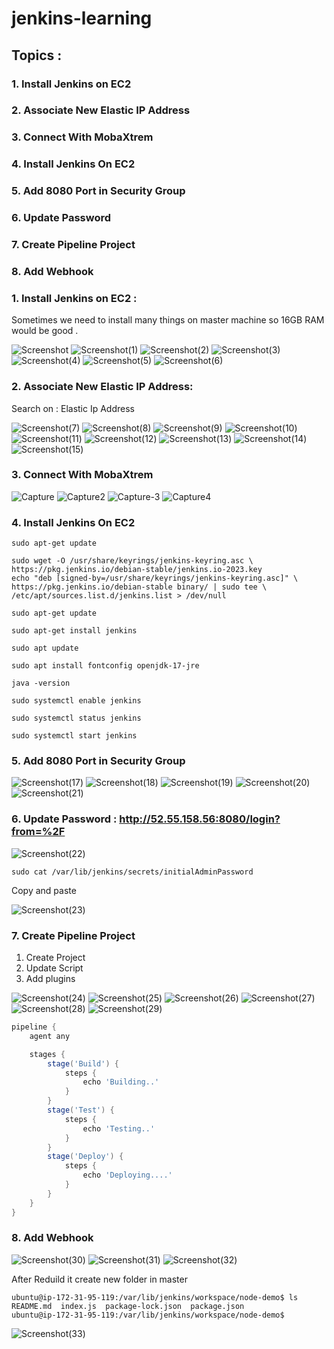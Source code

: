 # jenkins-learning

## Topics :
    
### 1. Install Jenkins on EC2
### 2. Associate New Elastic IP Address
### 3. Connect With MobaXtrem
### 4. Install Jenkins On EC2
### 5. Add 8080 Port in Security Group
### 6. Update Password
### 7. Create Pipeline Project 
### 8. Add Webhook


### 1. Install Jenkins on EC2 :

Sometimes we need to install many things on master machine so 16GB RAM would be good .

![Screenshot](https://github.com/user-attachments/assets/1a4f552b-aa7a-4893-b56d-708f111e4d3a)
![Screenshot(1)](https://github.com/user-attachments/assets/5bc13dad-f09c-4db2-9f5f-4bf2a43ceacb)
![Screenshot(2)](https://github.com/user-attachments/assets/7628a23f-8610-42c2-a629-b3e5f0753576)
![Screenshot(3)](https://github.com/user-attachments/assets/412dcb3d-2491-48ed-a3e4-879665fb8cea)
![Screenshot(4)](https://github.com/user-attachments/assets/ad5bc026-8bcf-45e4-9381-a0bf4e19b4bd)
![Screenshot(5)](https://github.com/user-attachments/assets/b1a92357-288a-4f1a-975b-0de689f797ee)
![Screenshot(6)](https://github.com/user-attachments/assets/6cd31654-507f-432b-befc-8cb300fc4803)

### 2. Associate New Elastic IP Address:

Search on : Elastic Ip Address

![Screenshot(7)](https://github.com/user-attachments/assets/02d69750-2e44-4386-8565-9a5a70c272ba)
![Screenshot(8)](https://github.com/user-attachments/assets/fc996700-cc6e-4f10-8f6a-bb8e98606304)
![Screenshot(9)](https://github.com/user-attachments/assets/ddaa641d-457c-4699-a814-5803ab5b1917)
![Screenshot(10)](https://github.com/user-attachments/assets/27d4397d-9539-4e01-bd7a-5121bda5cc88)
![Screenshot(11)](https://github.com/user-attachments/assets/761e3a81-11ff-4773-a70b-5052c000ed0e)
![Screenshot(12)](https://github.com/user-attachments/assets/9a8a3eb5-750c-46d9-a894-ba63484b1b4d)
![Screenshot(13)](https://github.com/user-attachments/assets/17810aae-9d61-4e0f-bc71-fadf6f0e456a)
![Screenshot(14)](https://github.com/user-attachments/assets/1728e76f-f452-4345-a0e9-f1f7052d5ce6)
![Screenshot(15)](https://github.com/user-attachments/assets/9a94f156-fafe-4c99-aca1-6f99b6d3194c)

### 3. Connect With MobaXtrem
![Capture](https://github.com/user-attachments/assets/795e5dcb-b9af-481d-b6fb-c84217bfa3dc)
![Capture2](https://github.com/user-attachments/assets/19d4c8c9-373d-44de-9614-6615a322c8f6)
![Capture-3](https://github.com/user-attachments/assets/320cc9fc-04e3-4341-bd9a-a518cf46e8ea)
![Capture4](https://github.com/user-attachments/assets/df9ff0b6-fdda-4022-84b5-68520e35e575)


### 4. Install Jenkins On EC2


    sudo apt-get update

    sudo wget -O /usr/share/keyrings/jenkins-keyring.asc \
    https://pkg.jenkins.io/debian-stable/jenkins.io-2023.key
    echo "deb [signed-by=/usr/share/keyrings/jenkins-keyring.asc]" \
    https://pkg.jenkins.io/debian-stable binary/ | sudo tee \
    /etc/apt/sources.list.d/jenkins.list > /dev/null

    sudo apt-get update

    sudo apt-get install jenkins

    sudo apt update

    sudo apt install fontconfig openjdk-17-jre

    java -version

    sudo systemctl enable jenkins

    sudo systemctl status jenkins

    sudo systemctl start jenkins

### 5. Add 8080 Port in Security Group

![Screenshot(17)](https://github.com/user-attachments/assets/7196f2f3-af67-4893-9df1-7dd55f19b461)
![Screenshot(18)](https://github.com/user-attachments/assets/9369abd4-9015-42ee-a17c-138dc498757d)
![Screenshot(19)](https://github.com/user-attachments/assets/a3de313c-ae63-4c9d-88e8-42b375340433)
![Screenshot(20)](https://github.com/user-attachments/assets/0ab9484b-195a-4b10-bb47-17291aae1ed0)
![Screenshot(21)](https://github.com/user-attachments/assets/d621068d-9c4a-4d60-ac6d-c31613141d5c)


### 6. Update Password : http://52.55.158.56:8080/login?from=%2F

![Screenshot(22)](https://github.com/user-attachments/assets/e140db98-de37-4dfa-9905-bebf4cec059e)

    sudo cat /var/lib/jenkins/secrets/initialAdminPassword


Copy and paste 

![Screenshot(23)](https://github.com/user-attachments/assets/455a4686-d66c-4e6e-8282-73a2a5efd503)

### 7. Create Pipeline Project 

1. Create Project
2. Update Script
3. Add plugins

![Screenshot(24)](https://github.com/user-attachments/assets/cf3801f1-42c9-46d6-b711-2b702a84f0cf)
![Screenshot(25)](https://github.com/user-attachments/assets/3dbcd015-8459-4a0e-859d-bf052bd6e944)
![Screenshot(26)](https://github.com/user-attachments/assets/a4b4b378-fda8-4193-8bea-547c3feaaa40)
![Screenshot(27)](https://github.com/user-attachments/assets/4c72a5cd-3579-441a-93a7-1850ae4262b0)
![Screenshot(28)](https://github.com/user-attachments/assets/85decfb6-f955-4d8b-bb11-99790095cac2)
![Screenshot(29)](https://github.com/user-attachments/assets/e11d925e-ec7a-4c47-ad8f-93b2da9acddc)

```groovy
pipeline {
    agent any

    stages {
        stage('Build') {
            steps {
                echo 'Building..'
            }
        }
        stage('Test') {
            steps {
                echo 'Testing..'
            }
        }
        stage('Deploy') {
            steps {
                echo 'Deploying....'
            }
        }
    }
}
```
### 8. Add Webhook

![Screenshot(30)](https://github.com/user-attachments/assets/83abf3ea-96c7-4cc6-81df-c0bc0d12be57)
![Screenshot(31)](https://github.com/user-attachments/assets/346fcb8d-0229-4830-82c5-53a886203d7d)
![Screenshot(32)](https://github.com/user-attachments/assets/bc0a0262-d3d1-44d9-ae6b-7318fdbe789e)

After Reduild it create new folder in master 
```
ubuntu@ip-172-31-95-119:/var/lib/jenkins/workspace/node-demo$ ls
README.md  index.js  package-lock.json  package.json
ubuntu@ip-172-31-95-119:/var/lib/jenkins/workspace/node-demo$
```

![Screenshot(33)](https://github.com/user-attachments/assets/b019a347-2d2c-4b7d-886c-e78beb3ab2bd)
